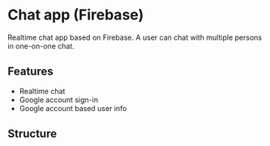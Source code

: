 # Chat app (Firebase)
Realtime chat app based on Firebase. A user can chat with multiple persons in one-on-one chat.

## Features
- Realtime chat
- Google account sign-in
- Google account based user info

## Structure